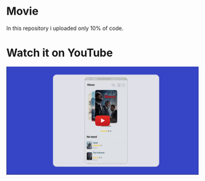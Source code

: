 # Movie

In this repository i uploaded only 10% of code.

# Watch it on YouTube 
[![IMAGE ALT TEXT HERE](https://github.com/rikirrulla/Movie/blob/main/assets/movie.png)](https://www.youtube.com/watch?v=n6MD1OB7f8o4)
